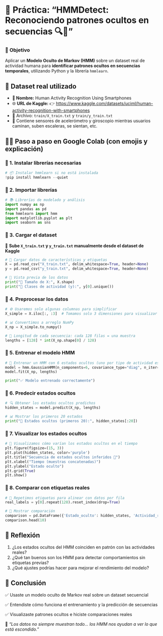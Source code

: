 # 🧪 **Práctica: “HMMDetect: Reconociendo patrones ocultos en secuencias 🔍🧬”**

### 🎯 **Objetivo**

Aplicar un **Modelo Oculto de Markov (HMM)** sobre un dataset real de actividad humana para **identificar patrones ocultos en secuencias temporales**, utilizando Python y la librería `hmmlearn`.

## 📂 **Dataset real utilizado**

- **📘 Nombre:** Human Activity Recognition Using Smartphones
- 🌐 **URL de Kaggle:**
   👉 https://www.kaggle.com/datasets/uciml/human-activity-recognition-with-smartphones
- 📄 Archivo: `train/X_train.txt` y `train/y_train.txt`
- 👣 Contiene sensores de acelerómetro y giroscopio mientras usuarios caminan, suben escaleras, se sientan, etc.

## 👨‍🏫 **Paso a paso en Google Colab (con emojis y explicación)**

### 🔹 1. Instalar librerías necesarias

```python
# 📦 Instalar hmmlearn si no está instalada
!pip install hmmlearn --quiet
```

### 🔹 2. Importar librerías

```python
# 📚 Librerías de modelado y análisis
import numpy as np
import pandas as pd
from hmmlearn import hmm
import matplotlib.pyplot as plt
import seaborn as sns
```

### 🔹 3. Cargar el dataset

🔽 **Sube `X_train.txt` y `y_train.txt` manualmente desde el dataset de Kaggle**

```python
# 📂 Cargar datos de características y etiquetas
X = pd.read_csv("X_train.txt", delim_whitespace=True, header=None)
y = pd.read_csv("y_train.txt", delim_whitespace=True, header=None)

# 👀 Vista previa de los datos
print("📐 Tamaño de X:", X.shape)
print("🔖 Clases de actividad (y):", y[0].unique())
```

### 🔹 4. Preprocesar los datos

```python
# ⚙️ Usaremos solo algunas columnas para simplificar
X_simple = X.iloc[:, :3]  # Tomamos solo 3 dimensiones para visualizar

# 📊 Convertimos a arreglo NumPy
X_np = X_simple.to_numpy()

# 🧮 Longitud de cada secuencia: cada 128 filas = una muestra
lengths = [128] * int(X_np.shape[0] / 128)
```

### 🔹 5. Entrenar el modelo HMM

```python
# 🧠 Entrenar un HMM con 6 estados ocultos (uno por tipo de actividad esperada)
model = hmm.GaussianHMM(n_components=6, covariance_type="diag", n_iter=100, random_state=42)
model.fit(X_np, lengths)

print("✅ Modelo entrenado correctamente")
```

### 🔹 6. Predecir estados ocultos

```python
# 🔍 Obtener los estados ocultos predichos
hidden_states = model.predict(X_np, lengths)

# 📊 Mostrar los primeros 20 estados
print("🔐 Estados ocultos (primeros 20):", hidden_states[:20])
```

### 🔹 7. Visualizar los estados ocultos

```python
# 🎨 Visualizamos cómo varían los estados ocultos en el tiempo
plt.figure(figsize=(15, 3))
plt.plot(hidden_states, color='purple')
plt.title("Secuencia de estados ocultos inferidos 🔎")
plt.xlabel("Tiempo (muestras concatenadas)")
plt.ylabel("Estado oculto")
plt.grid(True)
plt.show()
```

### 🔹 8. Comparar con etiquetas reales

```python
# 🔁 Repetimos etiquetas para alinear con datos por fila
real_labels = y[0].repeat(128).reset_index(drop=True)

# 🧱 Mostrar comparación
comparison = pd.DataFrame({'Estado_oculto': hidden_states, 'Actividad_real': real_labels})
comparison.head(10)
```

## 🧠 Reflexión

1. ¿Los estados ocultos del HMM coinciden en patrón con las actividades reales?
2. ¿Qué tan buenos son los HMM para detectar comportamientos sin etiquetas previas?
3. ¿Qué ajustes podrías hacer para mejorar el rendimiento del modelo?

## 📎 Conclusión

✅ Usaste un modelo oculto de Markov real sobre un dataset secuencial

✅ Entendiste cómo funciona el entrenamiento y la predicción de secuencias

✅ Visualizaste patrones ocultos e hiciste comparaciones reales

🔐 *“Los datos no siempre muestran todo... los HMM nos ayudan a ver lo que está escondido.”*